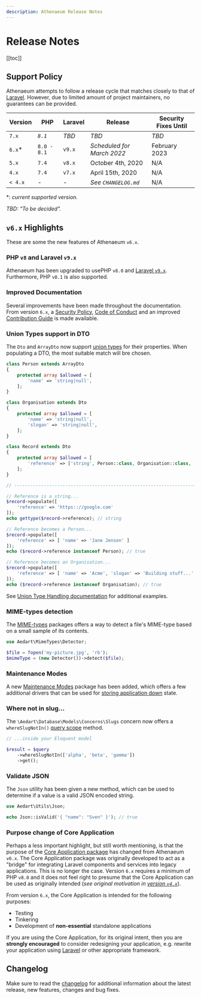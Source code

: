 ```yaml
---
description: Athenaeum Release Notes
---
```


# Release Notes

[[toc]]

## Support Policy

Athenaeum attempts to follow a release cycle that matches closely to that of [Laravel](https://laravel.com/docs/9.x/releases).
However, due to limited amount of project maintainers, no guarantees can be provided. 

| Version | PHP         | Laravel | Release                    | Security Fixes Until |
|---------|-------------|---------|----------------------------|----------------------|
| `7.x`   | _`8.1`_     | _TBD_   | _TBD_                      | _TBD_                |
| `6.x`*  | `8.0 - 8.1` | `v9.x`  | _Scheduled for March 2022_ | February 2023        |
| `5.x`   | `7.4`       | `v8.x`  | October 4th, 2020          | N/A                  |
| `4.x`   | `7.4`       | `v7.x`  | April 15th, 2020           | N/A                  |
| `< 4.x` | _-_         | _-_     | _See `CHANGELOG.md`_       | N/A                  |

*: _current supported version._

_TBD: "To be decided"._

## `v6.x` Highlights

These are some the new features of Athenaeum `v6.x`.

### PHP `v8` and Laravel `v9.x`

Athenaeum has been upgraded to usePHP `v8.0` and [Laravel `v9.x`](https://laravel.com/docs/9.x/releases).
Furthermore, PHP `v8.1` is also supported.

### Improved Documentation

Several improvements have been made throughout the documentation.
From version `6.x`, a [Security Policy](./security.md), [Code of Conduct](./code-of-conduct.md) and an improved [Contribution Guide](./contribution-guide.md) is made available.

### Union Types support in DTO

The `Dto` and `ArrayDto` now support [union types](https://php.watch/versions/8.0/union-types) for their properties.
When populating a DTO, the most suitable match will bre chosen.

```php
class Person extends ArrayDto
{
    protected array $allowed = [
        'name' => 'string|null',
    ];
}

class Organisation extends Dto
{
    protected array $allowed = [
        'name' => 'string|null',
        'slogan' => 'string|null',
    ];
}

class Record extends Dto
{    
    protected array $allowed = [
        'reference' => ['string', Person::class, Organisation::class, 'null'],
    ];
}

// ------------------------------------------------------------------------ //

// Reference is a string...
$record->populate([
    'reference' => 'https:://google.com'
]);
echo gettype($record->reference); // string

// Reference becomes a Person...
$record->populate([
    'reference' => [ 'name' => 'Jane Jensen' ]
]);
echo ($record->reference instanceof Person); // true

// Reference becomes an Organisation...
$record->populate([
    'reference' => [ 'name' => 'Acme', 'slogan' => 'Building stuff...' ]
]);
echo ($record->reference instanceof Organisation); // true
```

See [Union Type Handling documentation](./dto/nested-dto.md#union-types) for additional examples.

### MIME-types detection

The [MIME-types](./mime-types) packages offers a way to detect a file's MIME-type based on a small sample of its contents.

```php
use Aedart\MimeTypes\Detector;

$file = fopen('my-picture.jpg', 'rb');
$mimeType = (new Detector())->detect($file);
```

### Maintenance Modes

A new [Maintenance Modes](./maintenance/modes) package has been added, which offers a few additional drivers that can be used for [storing application down](https://laravel.com/docs/9.x/configuration#maintenance-mode) state.

### Where not in slug...

The `\Aedart\Database\Models\Concerns\Slugs` concern now offers a `whereSlugNotIn()` [query scope](https://laravel.com/docs/9.x/eloquent#local-scopes) method.

```php
// ...inside your Eloquent model

$result = $query
    ->whereSlugNotIn(['alpha', 'beta', 'gamma'])
    ->get();
```

### Validate JSON

The `Json` utility has been given a new method, which can be used to determine if a value is a valid JSON encoded string.

```php
use Aedart\Utils\Json;

echo Json::isValid('{ "name": "Sven" }'); // true
```

### Purpose change of Core Application

Perhaps a less important highlight, but still worth mentioning, is that the purpose of the [Core Application package](./core) has changed from Athenaeum `v6.x`.
The Core Application package was originally developed to act as a "bridge" for integrating Laravel components and services into legacy applications.
This is no longer the case. Version `6.x` requires a minimum of PHP `v8.0` and it does not feel right to presume that the Core Application can be used as originally intended (_see original motivation in [version `v4.x`](../v4x/core)_). 

From version `6.x`, the Core Application is intended for the following purposes:

* Testing
* Tinkering
* Development of **non-essential** standalone applications

If you are using the Core Application, for its original intent, then you are **strongly encouraged** to consider redesigning your application, e.g. rewrite your application using [Laravel](https://laravel.com/) or other appropriate framework.  

## Changelog

Make sure to read the [changelog](https://github.com/aedart/athenaeum/blob/master/CHANGELOG.md) for additional information about the latest release, new features, changes and bug fixes. 

